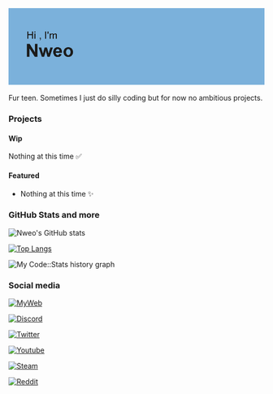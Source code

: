 [//]: <> (hi)

![Header](https://github.com/NweoWasTaken/NweoWasTaken/blob/main/header.png)

Fur teen. Sometimes I just do silly coding but for now no ambitious projects.

### Projects

#### Wip

Nothing at this time ✅

#### Featured

- []() Nothing at this time ✨

### GitHub Stats and more

![Nweo's GitHub stats](https://github-readme-stats.vercel.app/api?username=nweowastaken&show_icons=true&theme=transparent&count_private=true&bg_color=30,969df7,ffffff&title_color=000&text_color=000)

[![Top Langs](https://github-readme-stats.vercel.app/api/top-langs/?username=nweowastaken&layout=compact)](https://github.com/anuraghazra/github-readme-stats)

![My Code::Stats history graph](https://codestats-readme.wegfan.cn/history-graph/NweoWasTaken?max_languages=5&bg_color=000000&text_color=ffffff)


### Social media

[![MyWeb](https://custom-icon-badges.demolab.com/badge/Netlify-https://nwst.netlify.app/-blue.svg?logo=netlify&logoColor=white)](https://nwst.netlify.app/) 

[![Discord](https://img.shields.io/badge/Discord-NweoWasTaken%231341-white?logo=discord)](https://lookup.guru/1059066067571458110)

[![Twitter](https://img.shields.io/badge/Twitter-@NweoWasTaken-white?logo=twitter)](http://www.twitter.com/NweoWasTaken)

[![Youtube](https://img.shields.io/badge/Youtube-NweoWasTaken-white?logo=youtube)](https://www.youtube.com/@NweoWasTaken)

[![Steam](https://img.shields.io/badge/Steam-NweoWasTaken-white?logo=steam)](https://steamcommunity.com/profiles/76561199466793013)

[![Reddit](https://img.shields.io/badge/Reddit-u/NweoWasTaken-white?logo=reddit)](https://www.reddit.com/u/NweoWasTaken)
